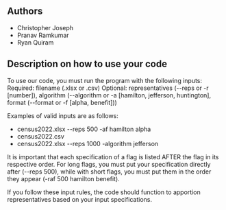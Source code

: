 ## Authors

* Christopher Joseph
* Pranav Ramkumar
* Ryan Quiram

## Description on how to use your code
To use our code, you must run the program with the following inputs:
Required: filename (.xlsx or .csv)
Optional: representatives (--reps or -r [number]), algorithm (--algorithm or -a [hamilton, jefferson, huntington], 
format (--format or -f [alpha, benefit]))

Examples of valid inputs are as follows:
- census2022.xlsx --reps 500 -af hamilton alpha
- census2022.csv 
- census2022.xlsx --reps 1000 -algorithm jefferson

It is important that each specification of a flag is listed AFTER the flag in its respective order. For long flags, 
you must put your specification directly after (--reps 500), while with short flags, you must put them in the order they
appear (-raf 500 hamilton benefit).

If you follow these input rules, the code should function to apportion representatives based on your input specifications.
